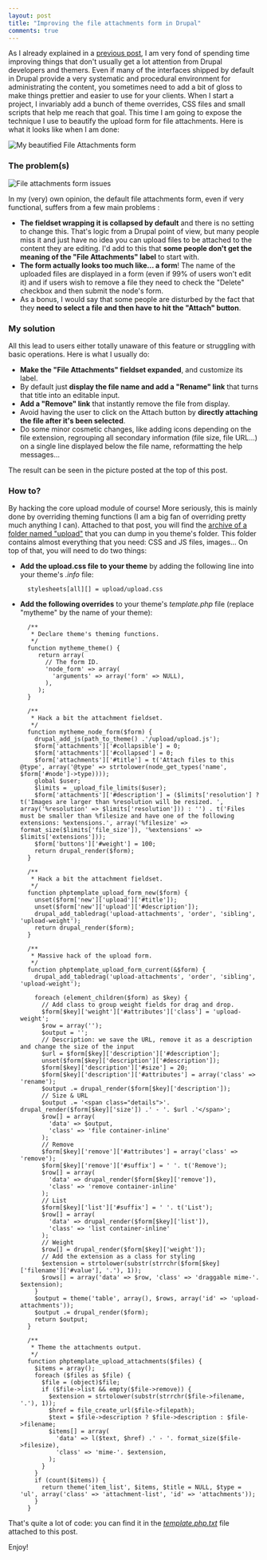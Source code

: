 ```yaml
---
layout: post
title: "Improving the file attachments form in Drupal"
comments: true
---
```


As I already explained in a [previous post](/blog/theming-almost-hidden), I am very fond of spending time improving things that don't usually get a lot attention from Drupal developers and themers. Even if many of the interfaces shipped by default in Drupal provide a very systematic and procedural environment for administrating the content, you sometimes need to add a bit of gloss to make things prettier and easier to use for your clients. When I start a project, I invariably add a bunch of theme overrides, CSS files and small scripts that help me reach that goal. This time I am going to expose the technique I use to beautify the upload form for file attachments. Here is what it looks like when I am done:

![My beautified File Attachments form](http://teddy.fr/files/file_attachments.gif)

### The problem(s)

![File attachments form issues](http://teddy.fr/files/file_attachments_issues.gif)

In my (very) own opinion, the default file attachments form, even if very functional, suffers from a few main problems :

- **The fieldset wrapping it is collapsed by default** and there is no setting to change this. That's logic from a Drupal point of view, but many people miss it and just have no idea you can upload files to be attached to the content they are editing. I'd add to this that **some people don't get the meaning of the "File Attachments" label** to start with.
- **The form actually looks too much like... a form**! The name of the uploaded files are displayed in a form (even if 99% of users won't edit it) and if users wish to remove a file they need to check the "Delete" checkbox and then submit the node's form.
- As a bonus, I would say that some people are disturbed by the fact that they **need to select a file and then have to hit the "Attach" button**.

### My solution

All this lead to users either totally unaware of this feature or struggling with basic operations. Here is what I usually do:

- **Make the "File Attachments" fieldset expanded**, and customize its label.
- By default just **display the file name and add a "Rename" link** that turns that title into an editable input.
- **Add a "Remove" link** that instantly remove the file from display.
- Avoid having the user to click on the Attach button by **directly attaching the file after it's been selected**.
- Do some minor cosmetic changes, like adding icons depending on the file extension, regrouping all secondary information (file size, file URL...) on a single line displayed below the file name, reformatting the help messages...

The result can be seen in the picture posted at the top of this post.

### How to?

By hacking the core upload module of course! More seriously, this is mainly done by overriding theming functions (I am a big fan of overriding pretty much anything I can). Attached to that post, you will find the [archive of a folder named "upload"](http://teddy.fr/files/upload.zip) that you can dump in you theme's folder. This folder contains almost everything that you need: CSS and JS files, images... On top of that, you will need to do two things:

- **Add the upload.css file to your theme** by adding the following line into your theme's *.info* file: 

        stylesheets[all][] = upload/upload.css
- **Add the following overrides** to your theme's *template.php* file (replace "mytheme" by the name of your theme):

        /**
         * Declare theme's theming functions.
         */
        function mytheme_theme() {
           return array(
             // The form ID.
             'node_form' => array(
               'arguments' => array('form' => NULL),
             ),
           );
        }
        
        /**
         * Hack a bit the attachment fieldset.
         */
        function mytheme_node_form($form) {
          drupal_add_js(path_to_theme() .'/upload/upload.js');
          $form['attachments']['#collapsible'] = 0;
          $form['attachments']['#collapsed'] = 0;
          $form['attachments']['#title'] = t('Attach files to this @type', array('@type' => strtolower(node_get_types('name', $form['#node']->type))));
          global $user;
          $limits = _upload_file_limits($user);
          $form['attachments']['#description'] = ($limits['resolution'] ? t('Images are larger than %resolution will be resized. ', array('%resolution' => $limits['resolution'])) : '') . t('Files must be smaller than %filesize and have one of the following extensions: %extensions.', array('%filesize' => format_size($limits['file_size']), '%extensions' => $limits['extensions']));
          $form['buttons']['#weight'] = 100;
          return drupal_render($form);
        }
        
        /**
         * Hack a bit the attachment fieldset.
         */
        function phptemplate_upload_form_new($form) {
          unset($form['new']['upload']['#title']);
          unset($form['new']['upload']['#description']);
          drupal_add_tabledrag('upload-attachments', 'order', 'sibling', 'upload-weight');
          return drupal_render($form);
        }
        
        /**
         * Massive hack of the upload form.
         */
        function phptemplate_upload_form_current(&$form) {
          drupal_add_tabledrag('upload-attachments', 'order', 'sibling', 'upload-weight');
        
          foreach (element_children($form) as $key) {
            // Add class to group weight fields for drag and drop.
            $form[$key]['weight']['#attributes']['class'] = 'upload-weight';
            $row = array('');
            $output = '';
            // Description: we save the URL, remove it as a description and change the size of the input
            $url = $form[$key]['description']['#description'];
            unset($form[$key]['description']['#description']);
            $form[$key]['description']['#size'] = 20;
            $form[$key]['description']['#attributes'] = array('class' => 'rename');
            $output .= drupal_render($form[$key]['description']);
            // Size & URL
            $output .= '<span class="details">'. drupal_render($form[$key]['size']) .' - '. $url .'</span>';
            $row[] = array(
              'data' => $output,
              'class' => 'file container-inline'
            );
            // Remove
            $form[$key]['remove']['#attributes'] = array('class' => 'remove');
            $form[$key]['remove']['#suffix'] = ' '. t('Remove');
        	$row[] = array(
              'data' => drupal_render($form[$key]['remove']),
              'class' => 'remove container-inline'
            );
            // List
            $form[$key]['list']['#suffix'] = ' '. t('List');
        	$row[] = array(
              'data' => drupal_render($form[$key]['list']),
              'class' => 'list container-inline'
            );
            // Weight
            $row[] = drupal_render($form[$key]['weight']);
            // Add the extension as a class for styling
            $extension = strtolower(substr(strrchr($form[$key]['filename']['#value'], '.'), 1));
            $rows[] = array('data' => $row, 'class' => 'draggable mime-'. $extension);
          }
          $output = theme('table', array(), $rows, array('id' => 'upload-attachments'));
          $output .= drupal_render($form);
          return $output;
        }
        
        /**
         * Theme the attachments output.
         */
        function phptemplate_upload_attachments($files) {
          $items = array();
          foreach ($files as $file) {
            $file = (object)$file;
            if ($file->list && empty($file->remove)) {
              $extension = strtolower(substr(strrchr($file->filename, '.'), 1));
              $href = file_create_url($file->filepath);
              $text = $file->description ? $file->description : $file->filename;
              $items[] = array(
                'data' => l($text, $href) .' - '. format_size($file->filesize),
                'class' => 'mime-'. $extension,
              );
            }
          }
          if (count($items)) {
            return theme('item_list', $items, $title = NULL, $type = 'ul', array('class' => 'attachment-list', 'id' => 'attachments'));
          }
        }

That's quite a lot of code: you can find it in the *[template.php.txt](http://teddy.fr/files/template.php.txt)* file attached to this post.

Enjoy!